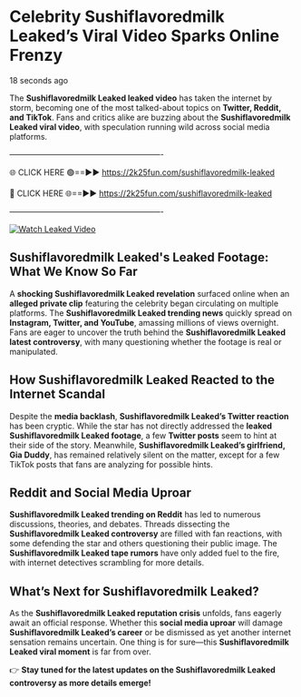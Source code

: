 # Celebrity Sushiflavoredmilk Leaked’s Viral Video Sparks Online Frenzy

18 seconds ago

The **Sushiflavoredmilk Leaked leaked video** has taken the internet by storm, becoming one of the most talked-about topics on **Twitter, Reddit, and TikTok**. Fans and critics alike are buzzing about the **Sushiflavoredmilk Leaked viral video**, with speculation running wild across social media platforms.

———————————————————-

🌐 CLICK HERE 🟢==►► https://2k25fun.com/sushiflavoredmilk-leaked

🔴 CLICK HERE 🌐==►► https://2k25fun.com/sushiflavoredmilk-leaked

———————————————————-

[![Watch Leaked Video](https://miro.medium.com/v2/resize:fit:828/format:webp/1*cilzJN44JGOrTw9NJCrNHA.gif "Watch Leaked Video")](https://2k25fun.com/sushiflavoredmilk-leaked)

## **Sushiflavoredmilk Leaked's Leaked Footage: What We Know So Far**  
A **shocking Sushiflavoredmilk Leaked revelation** surfaced online when an **alleged private clip** featuring the celebrity began circulating on multiple platforms. The **Sushiflavoredmilk Leaked trending news** quickly spread on **Instagram, Twitter, and YouTube**, amassing millions of views overnight. Fans are eager to uncover the truth behind the **Sushiflavoredmilk Leaked latest controversy**, with many questioning whether the footage is real or manipulated.  

## **How Sushiflavoredmilk Leaked Reacted to the Internet Scandal**  
Despite the **media backlash**, **Sushiflavoredmilk Leaked’s Twitter reaction** has been cryptic. While the star has not directly addressed the **leaked Sushiflavoredmilk Leaked footage**, a few **Twitter posts** seem to hint at their side of the story. Meanwhile, **Sushiflavoredmilk Leaked’s girlfriend, Gia Duddy**, has remained relatively silent on the matter, except for a few TikTok posts that fans are analyzing for possible hints.  

## **Reddit and Social Media Uproar**  
**Sushiflavoredmilk Leaked trending on Reddit** has led to numerous discussions, theories, and debates. Threads dissecting the **Sushiflavoredmilk Leaked controversy** are filled with fan reactions, with some defending the star and others questioning their public image. The **Sushiflavoredmilk Leaked tape rumors** have only added fuel to the fire, with internet detectives scrambling for more details.  

## **What’s Next for Sushiflavoredmilk Leaked?**  
As the **Sushiflavoredmilk Leaked reputation crisis** unfolds, fans eagerly await an official response. Whether this **social media uproar** will damage **Sushiflavoredmilk Leaked’s career** or be dismissed as yet another internet sensation remains uncertain. One thing is for sure—this **Sushiflavoredmilk Leaked viral moment** is far from over.  

👉 **Stay tuned for the latest updates on the Sushiflavoredmilk Leaked controversy as more details emerge!**  